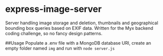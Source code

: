 # express-image-server
Server handling image storage and deletion, thumbnails and geographical bounding box queries based on EXIF data.
Written for the Myx backend coding challenge, so no fancy design patterns.

##Usage
Populate a .env file with a MongoDB database URI, create an empty folder named `img` and run with `node server.js`

